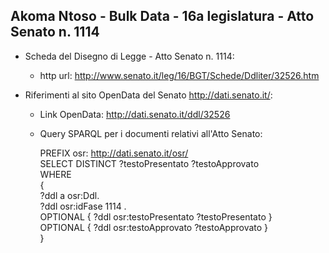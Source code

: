 ## Akoma Ntoso - Bulk Data - 16a legislatura - Atto Senato n. 1114 ##

* Scheda del Disegno di Legge - Atto Senato n. 1114:
	* http url: http://www.senato.it/leg/16/BGT/Schede/Ddliter/32526.htm

* Riferimenti al sito OpenData del Senato http://dati.senato.it/:
	* Link OpenData: http://dati.senato.it/ddl/32526
	* Query SPARQL per i documenti relativi all'Atto Senato:

        PREFIX osr: <http://dati.senato.it/osr/>  
		SELECT DISTINCT ?testoPresentato ?testoApprovato  
		WHERE  
		{  
		    ?ddl a osr:Ddl.  
		    ?ddl osr:idFase 1114 .  
		    OPTIONAL { ?ddl osr:testoPresentato ?testoPresentato }  
		    OPTIONAL { ?ddl osr:testoApprovato ?testoApprovato }  
		}
		